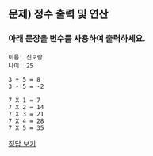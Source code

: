 ## 문제) 정수 출력 및 연산
  
### 아래 문장을 변수를 사용하여 출력하세요.

```
이름: 신보람
나이: 25

3 + 5 = 8
3 - 5 = -2

7 X 1 = 7
7 X 2 = 14
7 X 3 = 21
7 X 4 = 28
7 X 5 = 35
```

[정답 보기](quiz01.py)